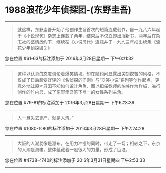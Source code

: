 # 1988浪花少年侦探团-(东野圭吾)

---

> 就这样，东野圭吾开始了他创作生涯首次的短篇连载创作，自一九八六年起于《小说现代》杂志上连载了两年，结束后不仅立即出版新书，两年后在杂志社的盛情邀约下，继续在《小说现代》连载并于一九九三年推出续集《浪花少年侦探团２》

您在位置 #61-63的标注添加于 2016年3月28日星期一 下午6:21:32

---

> 这种以认真的态度谈论着爆笑情境，却在隐约间显露出尖刻挖苦的风格，不仅成了日后颇受好评的《名侦探的守则》与“○笑小说”系列等创作起点，更意外地让原本只因不知如何设计角色，而以担任教师的姊姊作为样板、进行创作的竹内忍，成了东野圭吾笔下唯一的女性系列主角。

您在位置 #79-81的标注添加于 2016年3月28日星期一 下午6:23:39

---

> 人一旦失去尊严，就是人渣。”

您在位置 #1080-1080的标注添加于 2016年3月28日星期一 下午7:24:28

---

> 大阪的人潮就像是瀑布，在用力冲撞的同时，带走了一切；相较之下，东京的人潮是海啸，整体蕴藏着一股很大的力量，形成了巨浪。

您在位置 #4738-4740的标注添加于 2016年3月31日星期四 下午2:53:33

---

